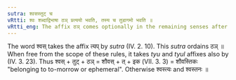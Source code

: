 ```yaml
---
sutra: श्वसस्तुट् च
vRtti: श्वः शब्दाद्विभाषा ठञ् प्रत्ययो भवति, तस्य च तुडागमो भवति ॥
vRtti_eng: The affix ठञ् comes optionally in the remaining senses after the word श्वस् and it takes the augment तुट् ॥
---
```

The word श्वस् takes the affix त्यप् by _sutra_ (IV. 2. 10). This _sutra_ ordains ठञ् ॥ When free from the scope of these rules, it takes _tyu_ and _tyul_ affixes also by (IV. 3. 23). Thus श्वस् + तुट् + ठञ् = शौवस् + त् + इक (VII. 3. 3) = शौवस्तिकः "belonging to to-morrow or ephemeral". Otherwise श्वस्त्यः and श्वस्तनः ॥
